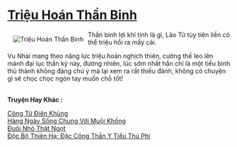 <a href="https://utruyen.com/trieu-hoan-than-binh/1272/" title="Triệu Hoán Thần Binh"><h1>Triệu Hoán Thần Binh</h1></a><div style="display:table"><img align="right" style="float: left; padding: 10px;" src="https://utruyen.com/images/story/200x260/trieu-hoan-than-binh.jpg" alt="Triệu Hoán Thần Binh">Thần binh lợi khí tính là gì, Lão Tử tùy tiện liền có thể triệu hồi ra mấy cái.<p></p>Vu Nhai mang theo năng lực triệu hoán nghịch thiên, cường thế leo lên mảnh đại lục thần kỳ này, đương nhiên, lúc sớm nhất hắn chỉ là một tiểu binh thủ thành không đáng chú ý mà lại xem ra rất thiếu đánh, không có chuyện gì sẽ chọc chọc ngón tay muốn chỗ tốt!</div><p><br><b>Truyện Hay Khác :</b></p><a href="https://utruyen.com/cong-tu-dien-khung/481/" alt="Công Tử Điên Khùng">Công Tử Điên Khùng</a><br/><a href="https://github.com/quanluxury/ngontinhhot/tree/master/truyenhay/19257/" alt="Hàng Ngày Sống Chung Với Muội Khống">Hàng Ngày Sống Chung Với Muội Khống</a><br/><a href="https://truyenngontinhay.wordpress.com/2019/10/03/duoi-nho-that-ngot/" alt="Đuôi Nhỏ Thật Ngọt">Đuôi Nhỏ Thật Ngọt</a><br/><a href="https://github.com/quanluxury/ngontinhhot/tree/master/truyenhay/15588/" alt="Độc Bộ Thiên Hạ: Đặc Công Thần Y Tiểu Thú Phi">Độc Bộ Thiên Hạ: Đặc Công Thần Y Tiểu Thú Phi</a><br/>